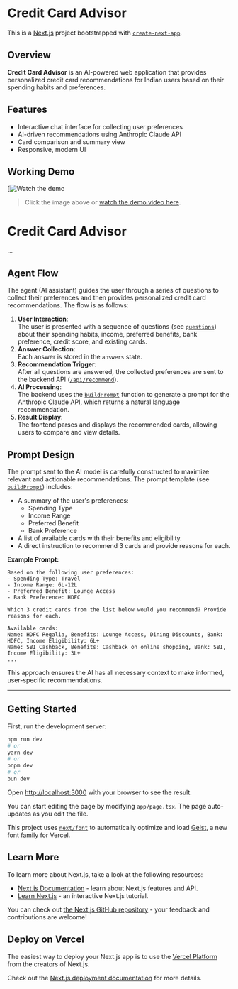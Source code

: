 # Credit Card Advisor

This is a [Next.js](https://nextjs.org) project bootstrapped with [`create-next-app`](https://nextjs.org/docs/app/api-reference/cli/create-next-app).

## Overview

**Credit Card Advisor** is an AI-powered web application that provides personalized credit card recommendations for Indian users based on their spending habits and preferences.

## Features

- Interactive chat interface for collecting user preferences
- AI-driven recommendations using Anthropic Claude API
- Card comparison and summary view
- Responsive, modern UI

## Working Demo

[![Watch the demo](https://drive.google.com/file/d/1yoEsgij0y56pXBNhH6L4GMnkieS2ar1M/view?usp=sharing)
> Click the image above or [watch the demo video here](https://drive.google.com/file/d/1yoEsgij0y56pXBNhH6L4GMnkieS2ar1M/view?usp=sharing).

# Credit Card Advisor

...

## Agent Flow

The agent (AI assistant) guides the user through a series of questions to collect their preferences and then provides personalized credit card recommendations. The flow is as follows:

1. **User Interaction**:  
   The user is presented with a sequence of questions (see [`questions`](src/components/ChatBox.tsx)) about their spending habits, income, preferred benefits, bank preference, credit score, and existing cards.
2. **Answer Collection**:  
   Each answer is stored in the `answers` state.
3. **Recommendation Trigger**:  
   After all questions are answered, the collected preferences are sent to the backend API ([`/api/recommend`](src/app/api/recommend/route.ts)).
4. **AI Processing**:  
   The backend uses the [`buildPrompt`](src/lib/promptBuilder.ts) function to generate a prompt for the Anthropic Claude API, which returns a natural language recommendation.
5. **Result Display**:  
   The frontend parses and displays the recommended cards, allowing users to compare and view details.

## Prompt Design

The prompt sent to the AI model is carefully constructed to maximize relevant and actionable recommendations. The prompt template (see [`buildPrompt`](src/lib/promptBuilder.ts)) includes:

- A summary of the user's preferences:
  - Spending Type
  - Income Range
  - Preferred Benefit
  - Bank Preference
- A list of available cards with their benefits and eligibility.
- A direct instruction to recommend 3 cards and provide reasons for each.

**Example Prompt:**
```
Based on the following user preferences:
- Spending Type: Travel
- Income Range: 6L-12L
- Preferred Benefit: Lounge Access
- Bank Preference: HDFC

Which 3 credit cards from the list below would you recommend? Provide reasons for each.

Available cards:
Name: HDFC Regalia, Benefits: Lounge Access, Dining Discounts, Bank: HDFC, Income Eligibility: 6L+
Name: SBI Cashback, Benefits: Cashback on online shopping, Bank: SBI, Income Eligibility: 3L+
...
```

This approach ensures the AI has all necessary context to make informed, user-specific recommendations.

---

## Getting Started

First, run the development server:

```bash
npm run dev
# or
yarn dev
# or
pnpm dev
# or
bun dev
```

Open [http://localhost:3000](http://localhost:3000) with your browser to see the result.

You can start editing the page by modifying `app/page.tsx`. The page auto-updates as you edit the file.

This project uses [`next/font`](https://nextjs.org/docs/app/building-your-application/optimizing/fonts) to automatically optimize and load [Geist](https://vercel.com/font), a new font family for Vercel.

## Learn More

To learn more about Next.js, take a look at the following resources:

- [Next.js Documentation](https://nextjs.org/docs) - learn about Next.js features and API.
- [Learn Next.js](https://nextjs.org/learn) - an interactive Next.js tutorial.

You can check out [the Next.js GitHub repository](https://github.com/vercel/next.js) - your feedback and contributions are welcome!

## Deploy on Vercel

The easiest way to deploy your Next.js app is to use the [Vercel Platform](https://vercel.com/new?utm_medium=default-template&filter=next.js&utm_source=create-next-app&utm_campaign=create-next-app-readme) from the creators of Next.js.

Check out the [Next.js deployment documentation](https://nextjs.org/docs/app/building-your-application/deploying) for more details.